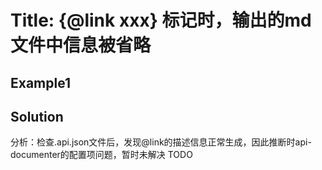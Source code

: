 <!--
 * @Author: xuziyong
 * @Date: 2021-11-07 16:09:52
 * @LastEditors: xuziyong
 * @LastEditTime: 2021-11-07 21:32:24
 * @Description: TODO
-->

# Title: {@link xxx} 标记时，输出的md文件中信息被省略

## Example1

## Solution

分析：检查.api.json文件后，发现@link的描述信息正常生成，因此推断时api-documenter的配置项问题，暂时未解决
TODO
